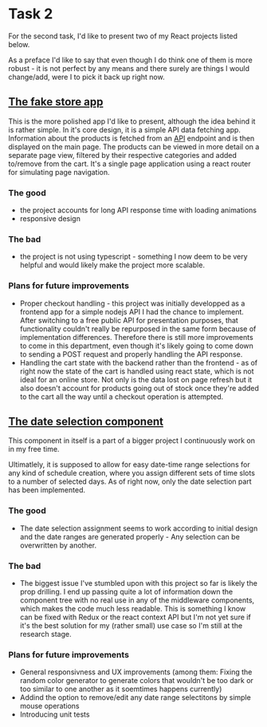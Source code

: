 # Task 2

For the second task, I'd like to present two of my React projects listed below. 

As a preface I'd like to say that even though I do think one of them is more robust - it is not perfect by any means and there surely are things I would change/add, 
were I to pick it back up right now.

## [The fake store app](https://github.com/juliabiel25/fake-store) 
This is the more polished app I'd like to present, although the idea behind it is rather simple.
In it's core design, it is a simple API data fetching app. Information about the products is fetched from an [API](https://fakestoreapi.com/) endpoint and is then displayed on the main page.
The products can be viewed in more detail on a separate page view, filtered by their respective categories and added to/remove from the cart.
It's a single page application using a react router for simulating page navigation.

### The good
- the project accounts for long API response time with loading animations
- responsive design

### The bad
- the project is not using typescript - something I now deem to be very helpful and would likely make the project more scalable.

### Plans for future improvements
- Proper checkout handling - this project was initially developped as a frontend app for a simple nodejs API I had the chance to implement. After switching to a free public API for presentation purposes, that functionality couldn't really be repurposed in the same form because of implementation differences. Therefore there is still more improvements to come in this department, even though it's likely going to come down to sending a POST request and properly handling the API response.
- Handling the cart state with the backend rather than the frontend - as of right now the state of the cart is handled using react state, which is not ideal for an online store. Not only is the data lost on page refresh but it also doesn't account for products going out of stock once they're added to the cart all the way until a checkout operation is attempted. 


## [The date selection component](https://github.com/juliabiel25/scheduling-app)
This component in itself is a part of a bigger project I continuously work on in my free time. 

Ultimatlely, it is supposed to allow for easy date-time range selections for any kind of schedule creation, where you assign different sets of time slots to a number of selected days.
As of right now, only the date selection part has been implemented.

### The good
- The date selection assignment seems to work according to initial design and the date ranges are generated properly - Any selection can be overwritten by another.

### The bad
- The biggest issue I've stumbled upon with this project so far is likely the prop drilling. I end up passing quite a lot of information down the component tree with no real use in any of the middleware components, which makes the code much less readable. This is something I know can be fixed with Redux or the react context API but I'm not yet sure if it's the best solution for my (rather small) use case so I'm still at the research stage. 

### Plans for future improvements
- General responsivness and UX improvements (among them: Fixing the random color generator to generate colors that wouldn't be too dark or too similar to one another as it soemtimes happens currently)
- Addind the option to remove/edit any date range selectitons by simple mouse operations
- Introducing unit tests

